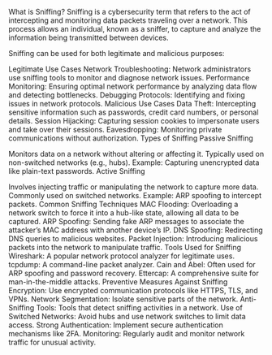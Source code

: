 What is Sniffing?
Sniffing is a cybersecurity term that refers to the act of intercepting and monitoring data packets traveling over a network. This process allows an individual, known as a sniffer, to capture and analyze the information being transmitted between devices.

Sniffing can be used for both legitimate and malicious purposes:

Legitimate Use Cases
Network Troubleshooting: Network administrators use sniffing tools to monitor and diagnose network issues.
Performance Monitoring: Ensuring optimal network performance by analyzing data flow and detecting bottlenecks.
Debugging Protocols: Identifying and fixing issues in network protocols.
Malicious Use Cases
Data Theft: Intercepting sensitive information such as passwords, credit card numbers, or personal details.
Session Hijacking: Capturing session cookies to impersonate users and take over their sessions.
Eavesdropping: Monitoring private communications without authorization.
Types of Sniffing
Passive Sniffing

Monitors data on a network without altering or affecting it.
Typically used on non-switched networks (e.g., hubs).
Example: Capturing unencrypted data like plain-text passwords.
Active Sniffing

Involves injecting traffic or manipulating the network to capture more data.
Commonly used on switched networks.
Example: ARP spoofing to intercept packets.
Common Sniffing Techniques
MAC Flooding: Overloading a network switch to force it into a hub-like state, allowing all data to be captured.
ARP Spoofing: Sending fake ARP messages to associate the attacker’s MAC address with another device’s IP.
DNS Spoofing: Redirecting DNS queries to malicious websites.
Packet Injection: Introducing malicious packets into the network to manipulate traffic.
Tools Used for Sniffing
Wireshark: A popular network protocol analyzer for legitimate uses.
tcpdump: A command-line packet analyzer.
Cain and Abel: Often used for ARP spoofing and password recovery.
Ettercap: A comprehensive suite for man-in-the-middle attacks.
Preventive Measures Against Sniffing
Encryption:
Use encrypted communication protocols like HTTPS, TLS, and VPNs.
Network Segmentation:
Isolate sensitive parts of the network.
Anti-Sniffing Tools:
Tools that detect sniffing activities in a network.
Use of Switched Networks:
Avoid hubs and use network switches to limit data access.
Strong Authentication:
Implement secure authentication mechanisms like 2FA.
Monitoring:
Regularly audit and monitor network traffic for unusual activity.